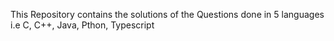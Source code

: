 This Repository contains the solutions of the Questions done in 5 languages i.e C, C++, Java, Pthon, Typescript
